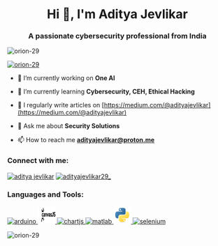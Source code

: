 <h1 align="center">Hi 👋, I'm Aditya Jevlikar</h1>
<h3 align="center">A passionate cybersecurity professional from India</h3>

<p align="left"> <img src="https://komarev.com/ghpvc/?username=orion-29&label=Profile%20views&color=0e75b6&style=flat" alt="orion-29" /> </p>

<p align="left"> <a href="https://github.com/ryo-ma/github-profile-trophy"><img src="https://github-profile-trophy.vercel.app/?username=orion-29" alt="orion-29" /></a> </p>

- 🔭 I’m currently working on **One AI**

- 🌱 I’m currently learning **Cybersecurity, CEH, Ethical Hacking**

- 📝 I regularly write articles on [https://medium.com/@adityajevlikar](https://medium.com/@adityajevlikar)

- 💬 Ask me about **Security Solutions**

- 📫 How to reach me **adityajevlikar@proton.me**

<h3 align="left">Connect with me:</h3>
<p align="left">
<a href="https://linkedin.com/in/aditya jevlikar" target="blank"><img align="center" src="https://raw.githubusercontent.com/rahuldkjain/github-profile-readme-generator/master/src/images/icons/Social/linked-in-alt.svg" alt="aditya jevlikar" height="30" width="40" /></a>
<a href="https://instagram.com/adityajevlikar29_" target="blank"><img align="center" src="https://raw.githubusercontent.com/rahuldkjain/github-profile-readme-generator/master/src/images/icons/Social/instagram.svg" alt="adityajevlikar29_" height="30" width="40" /></a>
</p>

<h3 align="left">Languages and Tools:</h3>
<p align="left"> <a href="https://www.arduino.cc/" target="_blank" rel="noreferrer"> <img src="https://cdn.worldvectorlogo.com/logos/arduino-1.svg" alt="arduino" width="40" height="40"/> </a> <a href="https://canvasjs.com" target="_blank" rel="noreferrer"> <img src="https://raw.githubusercontent.com/Hardik0307/Hardik0307/master/assets/canvasjs-charts.svg" alt="canvasjs" width="40" height="40"/> </a> <a href="https://www.chartjs.org" target="_blank" rel="noreferrer"> <img src="https://www.chartjs.org/media/logo-title.svg" alt="chartjs" width="40" height="40"/> </a> <a href="https://www.mathworks.com/" target="_blank" rel="noreferrer"> <img src="https://upload.wikimedia.org/wikipedia/commons/2/21/Matlab_Logo.png" alt="matlab" width="40" height="40"/> </a> <a href="https://www.python.org" target="_blank" rel="noreferrer"> <img src="https://raw.githubusercontent.com/devicons/devicon/master/icons/python/python-original.svg" alt="python" width="40" height="40"/> </a> <a href="https://www.selenium.dev" target="_blank" rel="noreferrer"> <img src="https://raw.githubusercontent.com/detain/svg-logos/780f25886640cef088af994181646db2f6b1a3f8/svg/selenium-logo.svg" alt="selenium" width="40" height="40"/> </a> </p>

<p><img align="center" src="https://github-readme-stats.vercel.app/api/top-langs?username=orion-29&show_icons=true&locale=en&layout=compact" alt="orion-29" /></p>
